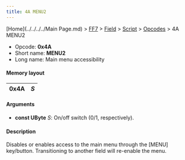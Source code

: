 ```yaml
---
title: 4A MENU2
---
```


[Home](../../../../Main Page.md) > [FF7](../../../../FF7.md) > [Field](../../../Field.md) > [Script](../../Script.md) > [Opcodes](../Opcodes.md) > 4A MENU2

-   Opcode: **0x4A**
-   Short name: **MENU2**
-   Long name: Main menu accessibility

#### Memory layout

| 0x4A | *S* |
|------|-----|

#### Arguments

-   **const UByte** *S*: On/off switch (0/1, respectively).

#### Description

Disables or enables access to the main menu through the \[MENU\] key/button. Transitioning to another field will re-enable the menu.
